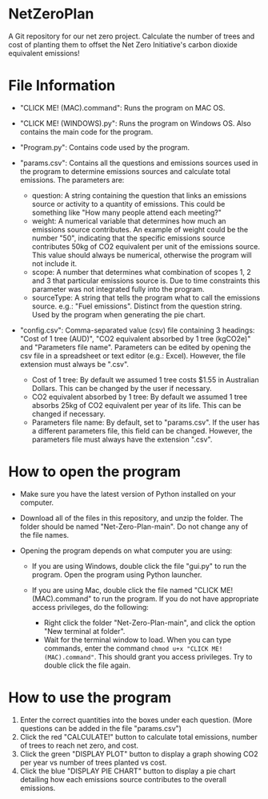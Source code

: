 # NetZeroPlan
A Git repository for our net zero project. Calculate the number of trees and cost of planting them to offset the Net Zero Initiative's carbon dioxide equivalent emissions!

# File Information
- "CLICK ME! (MAC).command": Runs the program on MAC OS.
  
- "CLICK ME! (WINDOWS).py": Runs the program on Windows OS. Also contains the main code for the program.
  
- "Program.py": Contains code used by the program.

- "params.csv": Contains all the questions and emissions sources used in the program to determine emissions sources and calculate total emissions. The parameters are:
  - question: A string containing the question that links an emissions source or activity to a quantity of emissions. This could be something like "How many people attend each meeting?"
  - weight: A numerical variable that determines how much an emissions source contributes. An example of weight could be the number "50", indicating that the specific emissions source contributes 50kg of CO2 equivalent per unit of the emissions source. This value should always be numerical, otherwise the program will not include it.
  - scope: A number that determines what combination of scopes 1, 2 and 3 that particular emissions source is. Due to time constraints this parameter was not integrated fully into the program.
  - sourceType: A string that tells the program what to call the emissions source. e.g.: "Fuel emissions". Distinct from the question string. Used by the program when generating the pie chart.
  
- "config.csv": Comma-separated value (csv) file containing 3 headings: "Cost of 1 tree (AUD)", "CO2 equivalent absorbed by 1 tree (kgCO2e)" and "Parameters file name". Parameters can be edited by opening the csv file in a spreadsheet or text editor (e.g.: Excel). However, the file extension must always be ".csv".
  - Cost of 1 tree: By default we assumed 1 tree costs $1.55 in Australian Dollars. This can be changed by the user if necessary.
  - CO2 equivalent absorbed by 1 tree: By default we assumed 1 tree absorbs 25kg of CO2 equivalent per year of its life. This can be changed if necessary.
  - Parameters file name: By default, set to "params.csv". If the user has a different parameters file, this field can be changed. However, the parameters file must always have the extension ".csv".

# How to open the program

- Make sure you have the latest version of Python installed on your computer.
  
- Download all of the files in this repository, and unzip the folder. The folder should be named "Net-Zero-Plan-main". Do not change any of the file names.
  
- Opening the program depends on what computer you are using:
  
  - If you are using Windows, double click the file "gui.py" to run the program. Open the program using Python launcher.
    
  - If you are using Mac, double click the file named "CLICK ME! (MAC).command" to run the program. If you do not have appropriate access privileges, do the following:
    - Right click the folder "Net-Zero-Plan-main", and click the option "New terminal at folder".
    - Wait for the terminal window to load. When you can type commands, enter the command `chmod u+x "CLICK ME! (MAC).command"`. This should grant you access privileges. Try to double click the file again.

# How to use the program

1. Enter the correct quantities into the boxes under each question. (More questions can be added in the file "params.csv")
2. Click the red "CALCULATE!" button to calculate total emissions, number of trees to reach net zero, and cost.
3. Click the green "DISPLAY PLOT" button to display a graph showing CO2 per year vs number of trees planted vs cost.
4. Click the blue "DISPLAY PIE CHART" button to display a pie chart detailing how each emissions source contributes to the overall emissions.
